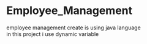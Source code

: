 # Employee_Management
employee management create is using java language<br> in this project i use dynamic  variable
